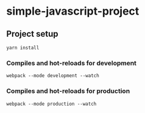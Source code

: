 # simple-javascript-project
## Project setup
```
yarn install
```
### Compiles and hot-reloads for development
```
webpack --mode development --watch
```
### Compiles and hot-reloads for production
```
webpack --mode production --watch
```
